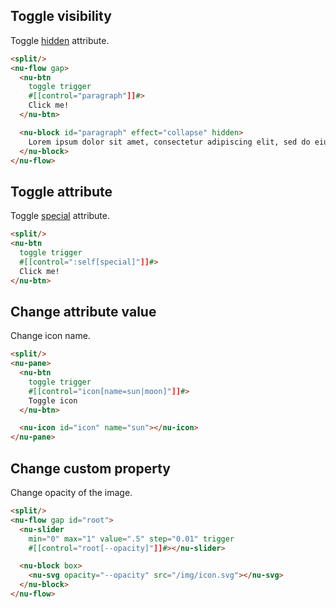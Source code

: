 ## Toggle visibility

Toggle [hidden](../../reference/attributes/hidden.md) attribute.

```html
<split/>
<nu-flow gap>
  <nu-btn
    toggle trigger
    #[[control="paragraph"]]#>
    Click me!
  </nu-btn>

  <nu-block id="paragraph" effect="collapse" hidden>
    Lorem ipsum dolor sit amet, consectetur adipiscing elit, sed do eiusmod tempor incididunt ut labore et dolore magna aliqua. Ut enim ad minim veniam, quis nostrud exercitation ullamco laboris nisi ut aliquip ex ea commodo consequat.
  </nu-block>
</nu-flow>
```

## Toggle attribute

Toggle [special](../../reference/attributes/special.md) attribute.

```html
<split/>
<nu-btn
  toggle trigger
  #[[control=":self[special]"]]#>
  Click me!
</nu-btn>
```

## Change attribute value

Change icon name.

```html
<split/>
<nu-pane>
  <nu-btn
    toggle trigger
    #[[control="icon[name=sun|moon]"]]#>
    Toggle icon
  </nu-btn>

  <nu-icon id="icon" name="sun"></nu-icon>
</nu-pane>
```

## Change custom property

Change opacity of the image.

```html
<split/>
<nu-flow gap id="root">
  <nu-slider
    min="0" max="1" value=".5" step="0.01" trigger
    #[[control="root[--opacity]"]]#></nu-slider>

  <nu-block box>
    <nu-svg opacity="--opacity" src="/img/icon.svg"></nu-svg>
  </nu-block>
</nu-flow>
```

